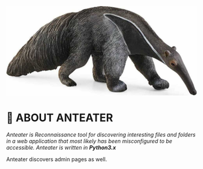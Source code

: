 ![](https://github.com/Johnng007/Anteater/blob/main/assets/logo.jpg?raw=true)

# 🤔 ABOUT ANTEATER

*Anteater is Reconnaissance tool for discovering interesting files and folders in a web application that most likely has been misconfigured to be accessible. Anteater is written in **Python3.x***
<p>Anteater discovers admin pages as well.</p>


